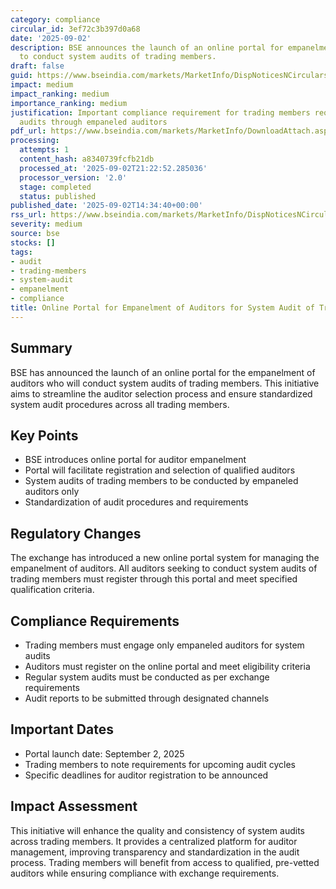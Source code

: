 ```yaml
---
category: compliance
circular_id: 3ef72c3b397d0a68
date: '2025-09-02'
description: BSE announces the launch of an online portal for empanelment of auditors
  to conduct system audits of trading members.
draft: false
guid: https://www.bseindia.com/markets/MarketInfo/DispNoticesNCirculars.aspx?Noticeid={E0993794-E3FE-43ED-B59F-E61ADB7E7300}&noticeno=20250902-57&dt=09/02/2025&icount=57&totcount=59&flag=0
impact: medium
impact_ranking: medium
importance_ranking: medium
justification: Important compliance requirement for trading members requiring system
  audits through empaneled auditors
pdf_url: https://www.bseindia.com/markets/MarketInfo/DownloadAttach.aspx?id=20250902-57&attachedId=05b22be3-25cd-47c6-8d66-4a0553980394
processing:
  attempts: 1
  content_hash: a8340739fcfb21db
  processed_at: '2025-09-02T21:22:52.285036'
  processor_version: '2.0'
  stage: completed
  status: published
published_date: '2025-09-02T14:34:40+00:00'
rss_url: https://www.bseindia.com/markets/MarketInfo/DispNoticesNCirculars.aspx?Noticeid={E0993794-E3FE-43ED-B59F-E61ADB7E7300}&noticeno=20250902-57&dt=09/02/2025&icount=57&totcount=59&flag=0
severity: medium
source: bse
stocks: []
tags:
- audit
- trading-members
- system-audit
- empanelment
- compliance
title: Online Portal for Empanelment of Auditors for System Audit of Trading Members
---
```


## Summary

BSE has announced the launch of an online portal for the empanelment of auditors who will conduct system audits of trading members. This initiative aims to streamline the auditor selection process and ensure standardized system audit procedures across all trading members.

## Key Points

- BSE introduces online portal for auditor empanelment
- Portal will facilitate registration and selection of qualified auditors
- System audits of trading members to be conducted by empaneled auditors only
- Standardization of audit procedures and requirements

## Regulatory Changes

The exchange has introduced a new online portal system for managing the empanelment of auditors. All auditors seeking to conduct system audits of trading members must register through this portal and meet specified qualification criteria.

## Compliance Requirements

- Trading members must engage only empaneled auditors for system audits
- Auditors must register on the online portal and meet eligibility criteria
- Regular system audits must be conducted as per exchange requirements
- Audit reports to be submitted through designated channels

## Important Dates

- Portal launch date: September 2, 2025
- Trading members to note requirements for upcoming audit cycles
- Specific deadlines for auditor registration to be announced

## Impact Assessment

This initiative will enhance the quality and consistency of system audits across trading members. It provides a centralized platform for auditor management, improving transparency and standardization in the audit process. Trading members will benefit from access to qualified, pre-vetted auditors while ensuring compliance with exchange requirements.